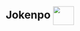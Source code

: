 <h1>Jokenpo <img align="center" src="https://media.discordapp.net/attachments/956982508292046949/960976733471916063/button_scissors.png" width="55" height="50" /> </h1>
